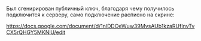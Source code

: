Был сгенирирован публичный ключ, благодаря чему получилось подключится к серверу, само подключение расписно на скрине:

https://docs.google.com/document/d/1nlDDOeWuw39MvsAUb1kzaRUfInvTvCX5rQHGY5MKNlU/edit 

